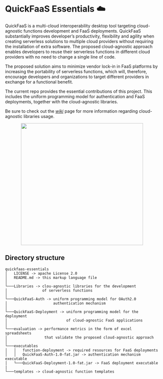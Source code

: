 # QuickFaaS Essentials ☁️

QuickFaaS is a multi-cloud interoperability desktop tool targeting cloud-agnostic functions development and FaaS deployments. QuickFaaS substantially improves developer’s productivity, flexibility and agility when creating serverless solutions to multiple cloud providers without requiring the installation of extra software. The proposed cloud-agnostic approach enables developers to reuse their serverless functions in different cloud providers with no need to change a single line of code. 

The proposed solution aims to minimize vendor lock-in in FaaS platforms by increasing the portability of serverless functions, which will, therefore, encourage developers and organizations to target different providers in exchange for a functional benefit.

The current repo provides the essential contributions of this project. This includes the uniform programming model for authentication and FaaS deployments, together with the cloud-agnostic libraries.

Be sure to check out the [*wiki*](https://github.com/Pexers/quickfaas-essentials/wiki) page for more information regarding cloud-agnostic libraries usage.

<p align="center">
  <img src="https://user-images.githubusercontent.com/47757441/185813592-ed461efa-2c40-4d43-9024-d2cf3fc13324.png" width="400">
</p>

## Directory structure
```
quickfaas-essentials
│   LICENSE -> apache License 2.0 
│   README.md -> this markup language file
│
└───Libraries -> clou-agnostic libraries for the development
│                of serverless functions
│
└───QuickFaaS-Auth -> uniform programming model for OAuth2.0
│                     authentication mechanism
│
└───QuickFaaS-Deployment -> uniform programming model for the deployment
│                           of cloud-agnostic FaaS applications
│   
└───evaluation -> performance metrics in the form of excel spreadsheets
│                 that validate the proposed cloud-agnostic approach
│   
└───executables
│   │   function-deployment -> required resources for FaaS deployments
│   │   QuickFaaS-Auth-1.0-fat.jar -> authentication mechanism executable
│   └───QuickFaaS-Deployment-1.0-fat.jar -> FaaS deployment executable
|
└───templates -> cloud-agnostic function templates
```
